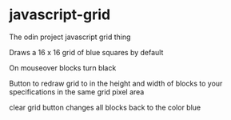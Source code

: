 # javascript-grid
The odin project javascript grid thing

Draws a 16 x 16 grid of blue squares by default

On mouseover blocks turn black

Button to redraw grid to in the height and width of blocks to your specifications in the same grid pixel area

clear grid button changes all blocks back to the color blue

